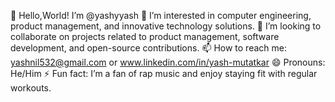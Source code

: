 👋 Hello,World! I’m @yashyyash
👀 I’m interested in computer engineering, product management, and innovative technology solutions.
💞️ I’m looking to collaborate on projects related to product management, software development, and open-source contributions.
📫 How to reach me: yashnil532@gmail.com or www.linkedin.com/in/yash-mutatkar
😄 Pronouns: He/Him
⚡ Fun fact: I’m a fan of rap music and enjoy staying fit with regular workouts.
<!---
yashyyash/yashyyash is a ✨ special ✨ repository because its `README.md` (this file) appears on your GitHub profile.
You can click the Preview link to take a look at your changes.
--->

